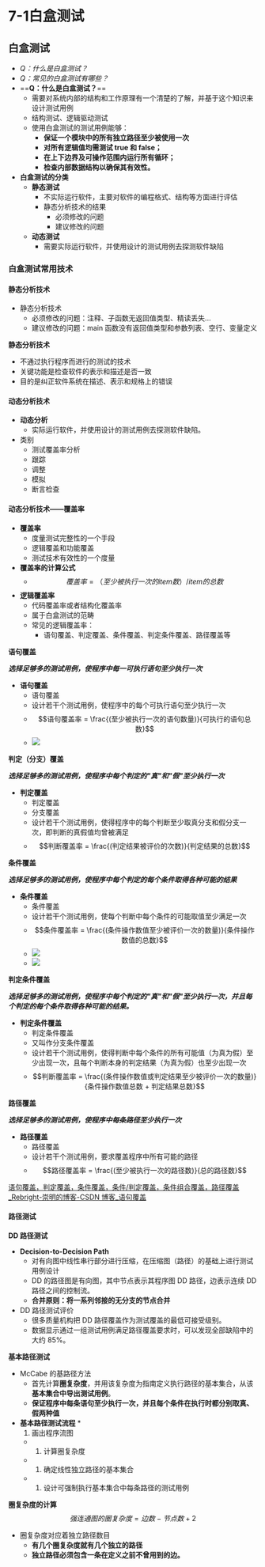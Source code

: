 # 7-1白盒测试



## 白盒测试

* _Q：什么是白盒测试？_
* _Q：常见的白盒测试有哪些？_
* \==**Q：什么是白盒测试？**==
  * 需要对系统内部的结构和工作原理有一个清楚的了解，并基于这个知识来设计测试用例
  * 结构测试、逻辑驱动测试
  * 使用白盒测试的测试用例能够：
    * **保证一个模块中的所有独立路径至少被使用一次**
    * **对所有逻辑值均需测试 true 和 false；**
    * **在上下边界及可操作范围内运行所有循环；**
    * **检查内部数据结构以确保其有效性。**
* **白盒测试的分类**
  * **静态测试**
    * 不实际运行软件，主要对软件的编程格式、结构等方面进行评估
    * 静态分析技术的结果
      * 必须修改的问题
      * 建议修改的问题
  * **动态测试**
    * 需要实际运行软件，并使用设计的测试用例去探测软件缺陷

### 白盒测试常用技术

#### 静态分析技术

* 静态分析技术
  * 必须修改的问题：注释、子函数无返回值类型、精读丢失...
  * 建议修改的问题：main 函数没有返回值类型和参数列表、空行、变量定义

**静态分析技术**

* 不通过执行程序而进行的测试的技术
* 关键功能是检查软件的表示和描述是否一致
* 目的是纠正软件系统在描述、表示和规格上的错误

#### 动态分析技术

* **动态分析**
  * 实际运行软件，并使用设计的测试用例去探测软件缺陷。
* 类别
  * 测试覆盖率分析
  * 跟踪
  * 调整
  * 模拟
  * 断言检查

#### 动态分析技术——覆盖率

* **覆盖率**
  * 度量测试完整性的一个手段
  * 逻辑覆盖和功能覆盖
  * 测试技术有效性的一个度量
* **覆盖率的计算公式**
  * $$覆盖率 = （至少被执行一次的 item 数）/ item 的总数$$
* **逻辑覆盖率**
  * 代码覆盖率或者结构化覆盖率
  * 属于白盒测试的范畴
  * 常见的逻辑覆盖率：
    * 语句覆盖、判定覆盖、条件覆盖、判定条件覆盖、路径覆盖等

**语句覆盖**

_**选择足够多的测试用例，使程序中每一可执行语句至少执行一次**_

* **语句覆盖**
  * 语句覆盖
  * 设计若干个测试用例，使程序中的每个可执行语句至少执行一次
  * $$语句覆盖率 = \frac{(至少被执行一次的语句数量)}{可执行的语句总数}$$
  * ![](https://github.com/CaesarYangs/MyPictureHotel/blob/main/JuniorClass/SoftwareTesting/%E6%88%AA%E5%B1%8F2022-04-23%2017.19.57.png?raw=true)

**判定（分支）覆盖**

_**选择足够多的测试用例，使程序中每个判定的"真"和"假"至少执行一次**_

* **判定覆盖**
  * 判定覆盖
  * 分支覆盖
  * 设计若干个测试用例，使得程序中的每个判断至少取真分支和假分支一次，即判断的真假值均曾被满足
  * $$判断覆盖率 = \frac{(判定结果被评价的次数)}{判定结果的总数}$$

**条件覆盖**

_**选择足够多的测试用例，使程序中每个判定的每个条件取得各种可能的结果**_

* **条件覆盖**
  * 条件覆盖
  * 设计若干个测试用例，使每个判断中每个条件的可能取值至少满足一次
  * $$条件覆盖率 = \frac{(条件操作数值至少被评价一次的数量)}{条件操作数值的总数}$$
  * ![](https://raw.githubusercontent.com/CaesarYangs/MyPictureHotel/main/BasicImg/%E7%99%BD%E7%9B%92%E6%B5%8B%E8%AF%95-%E6%9D%A1%E4%BB%B6%E8%A6%86%E7%9B%96.png)
  * ![](https://raw.githubusercontent.com/CaesarYangs/MyPictureHotel/main/BasicImg/%E8%BD%AF%E4%BB%B6%E6%B5%8B%E8%AF%95-%E7%99%BD%E7%9B%92%E6%B5%8B%E8%AF%95-%E6%9D%A1%E4%BB%B6%E8%A6%86%E7%9B%96.png)

**判定条件覆盖**

_**选择足够多的测试用例，使程序中每个判定的"真"和"假"至少执行一次，并且每个判定的每个条件取得各种可能的结果。**_

* **判定条件覆盖**
  * 判定条件覆盖
  * 又叫作分支条件覆盖
  * 设计若干个测试用例，使得判断中每个条件的所有可能值（为真为假）至少出现一次，且每个判断本身的判定结果（为真为假）也至少出现一次
  * $$判断覆盖率 = \frac{(条件操作数值或判定结果至少被评价一次的数量)}{条件操作数值总数 + 判定结果总数}$$

**路径覆盖**

_**选择足够多的测试用例，使程序中每条路径至少执行一次**_

* **路径覆盖**
  * 路径覆盖
  * 设计若干个测试用例，要求覆盖程序中所有可能的路径
  * $$路径覆盖率 = \frac{(至少被执行一次的路径数)}{总的路径数}$$

[语句覆盖，判定覆盖，条件覆盖，条件/判定覆盖，条件组合覆盖，路径覆盖\_Rebright-崇明的博客-CSDN 博客\_语句覆盖](https://blog.csdn.net/qq\_39630587/article/details/85990576)

#### 路径测试

**DD 路径测试**

* **Decision-to-Decision Path**
  * 对有向图中线性串行部分进行压缩，在压缩图（路径）的基础上进行测试用例设计
  * DD 的路径图是有向图，其中节点表示其程序图 DD 路径，边表示连续 DD 路径之间的控制流。
  * **合并原则：将一系列邻接的无分支的节点合并**
* DD 路径测试评价
  * 很多质量机构把 DD 路径覆盖作为测试覆盖的最低可接受级别。
  * 数据显示通过一组测试用例满足路径覆盖要求时，可以发现全部缺陷中的大约 85%。

**基本路径测试**

* McCabe 的基路径方法
  * 首先计算**圈复杂度**，并用该复杂度为指南定义执行路径的基本集合，从该**基本集合中导出测试用例**。
  * **保证程序中每条语句至少执行一次，并且每个条件在执行时都分别取真、假两种值**
* **基本路径测试流程**
  *
    1. 画出程序流图
  *
    1. 计算圈复杂度
  *
    1. 确定线性独立路径的基本集合
  *
    1. 设计可强制执行基本集合中每条路径的测试用例

**圈复杂度的计算** $$强连通图的圈复杂度 = 边数 - 节点数 + 2$$

* 圈复杂度对应着独立路径数目
  * **有几个圈复杂度就有几个独立的路径**
  * **独立路径必须包含一条在定义之前不曾用到的边。**
